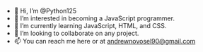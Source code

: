 - 👋 Hi, I’m @Python125
- 👀 I’m interested in becoming a JavaScript programmer.
- 🌱 I’m currently learning JavaScript, HTML, and CSS.
- 💞️ I’m looking to collaborate on any project.
- 📫 You can reach me here or at andrewnovosel90@gmail.com

<!---
Python125/Python125 is a ✨ special ✨ repository because its `README.md` (this file) appears on your GitHub profile.
You can click the Preview link to take a look at your changes.
--->
